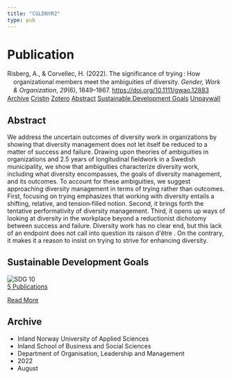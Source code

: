 ```yaml
---
title: "CGLDNYR2"
type: pub
---
```

<h1>Publication</h1>
<article id="csl-bib-container-CGLDNYR2" class="csl-bib-container">
  <div class="csl-bib-body" style="line-height: 1.35; padding-left: 1em; text-indent:-1em;">
  <div class="csl-entry">Risberg, A., &amp; Corvellec, H. (2022). The significance of trying&#x202F;: How organizational members meet the ambiguities of diversity. <i>Gender, Work &amp; Organization</i>, <i>29</i>(6), 1849&#x2013;1867. <a href="https://doi.org/10.1111/gwao.12883">https://doi.org/10.1111/gwao.12883</a></div>
</div>
  <div class="csl-bib-buttons">
    <a href="#taxonomy-article-CGLDNYR2" class="csl-bib-button">Archive</a>
    <a href="https://app.cristin.no/results/show.jsf?id=2042364" alt="Cristin URL" class="csl-bib-button">Cristin</a>
    <a href="http://zotero.org/groups/5402882/items/CGLDNYR2" alt="Zotero URL" class="csl-bib-button">Zotero</a>
    <a href="#abstract-article-CGLDNYR2" class="csl-bib-button">Abstract</a>
    <a href="#sdg-article-CGLDNYR2" class="csl-bib-button">Sustainable Development Goals</a>
    <a href="https://onlinelibrary.wiley.com/doi/pdfdirect/10.1111/gwao.12883" class="csl-bib-button">Unpaywall</a>
  </div>
  <div id="csl-bib-meta-container-CGLDNYR2"></div>
</article>
<div id="csl-bib-meta-CGLDNYR2" class="csl-bib-meta">
  <article id="abstract-article-CGLDNYR2" class="abstract-article">
    <h1>Abstract</h1>
    We address the uncertain outcomes of diversity work in organizations by showing that diversity management does not let itself be reduced to a matter of success and failure. Drawing upon theories of ambiguities in organizations and 2.5 years of longitudinal fieldwork in a Swedish municipality, we show that ambiguities characterize diversity work, including what diversity encompasses, the goals of diversity management, and its outcomes. To account for these ambiguities, we suggest approaching diversity management in terms of trying rather than outcomes. First, focusing on trying emphasizes that working with diversity entails a shifting, relative, and tension‐filled notion. Second, it brings forth the tentative performativity of diversity management. Third, it opens up ways of looking at diversity in the workplace beyond a reductionist dichotomy between success and failure. Diversity work has no clear end, but this lack of an endpoint does not call into question its raison d'être . On the contrary, it makes it a reason to insist on trying to strive for enhancing diversity.
  </article>
  <article id="sdg-article-CGLDNYR2" class="sdg-article">
    <h1>Sustainable Development Goals</h1>
    <div class="sdg-container"><div id="sdg10" class="sdg"> <img src="{{< params subfolder >}}images/sdg/sdg10_en.png" class="image" alt="SDG 10"> <div class="sdg-overlay"> <a href="{{< params subfolder >}}en/archive/?sdg=10#archive" class="sdg-publication-count"><span>5</span> Publications</a> <p><a href="https://sdgs.un.org/goals/goal10" class="sdg-read-more">Read More</a></p> </div> </div></div>
  </article>
  <article id="taxonomy-article-CGLDNYR2" class="taxonomy-article">
    <h1>Archive</h1>
    <ul>
      <li>Inland Norway University of Applied Sciences</li>
      <li>Inland School of Business and Social Sciences</li>
      <li>Department of Organisation, Leadership and Management</li>
      <li>2022</li>
      <li>August</li>
    </ul>
  </article>
</div>
